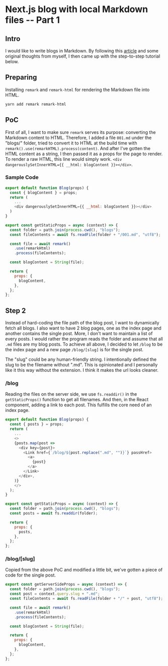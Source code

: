 # Next.js blog with local Markdown files -- Part 1

## Intro

I would like to write blogs in Markdown. By following this [article](https://nextjs.org/blog/markdown) and some original thoughts from myself, I then came up with the step-to-step tutorial below.

## Preparing

Installing `remark` and `remark-html` for rendering the Markdown file into HTML.

``` bash
yarn add remark remark-html
```

## PoC

First of all, I want to make sure `remark` serves its purpose: converting the Markdown content to HTML. Therefore, I added a file `001.md` under the "blogs/" folder, tried to convert it to HTML at the build time with `remark().use(remarkHTML).process(content)`. And after I've gotten the HTML content as a string, I then passed it as a props for the page to render. To render a raw HTML, this line would simply work. `<div dangerouslySetInnerHTML={{ __html: blogContent }}></div>`.

### Sample Code

``` javascript
export default function Blog(props) {
  const { blogContent } = props;
  return (
    ...
    <div dangerouslySetInnerHTML={{ __html: blogContent }}></div>
  )
}

export const getStaticProps = async (context) => {
  const folder = path.join(process.cwd(), "blogs");
  const fileContents = await fs.readFile(folder + "/001.md", "utf8");

  const file = await remark()
    .use(remarkHtml)
    .process(fileContents);

  const blogContent = String(file);

  return {
    props: {
      blogContent,
    },
  };
};
```

## Step 2

Instead of hard-coding the file path of the blog post, I want to dynamically fetch all blogs. I also want to have 2 blog pages, one as the index page and another contains the single post. More, I don't want to maintain a list of every posts. I would rather the program reads the folder and assume that all `.md` files are my blog posts. To achieve all above, I decided to let `/blog` to be the index page and a new page `/blog/[slug]` is for the single post.

The "slug" could be any human-friendly string. I intentionally defined the slug to be the filename without ".md". This is opinionated and I personally like it this way without the extension. I think it makes the url looks cleaner.

### /blog

Reading the files on the server side, we use `fs.readdir()` in the `getStaticProps()` function to get all filenames. And then, in the React component, adding a link to each post. This fulfills the core need of an index page.

``` javascript
export default function Blog(props) {
  const { posts } = props;
  return (
    ...
    <>
    {posts.map(post =>
      <div key={post}>
        <Link href={`/blog/${post.replace(".md", "")}`} passHref>
          <a>
            {post}
          </a>
        </Link>
      </div>,
    )}
    </>
  );
}

export const getStaticProps = async (context) => {
  const folder = path.join(process.cwd(), "blogs");
  const posts = await fs.readdir(folder);

  return {
    props: {
      posts,
    },
  };
};
```

### /blog/\[slug\]

Copied from the above PoC and modified a little bit, we've gotten a piece of code for the single post.

``` javascript
export const getServerSideProps = async (context) => {
  const folder = path.join(process.cwd(), "blogs");
  const post = context.query.slug + ".md";
  const fileContents = await fs.readFile(folder + "/" + post, "utf8");

  const file = await remark()
    .use(remarkHtml)
    .process(fileContents);

  const blogContent = String(file);

  return {
    props: {
      blogContent,
    },
  };
};
```
